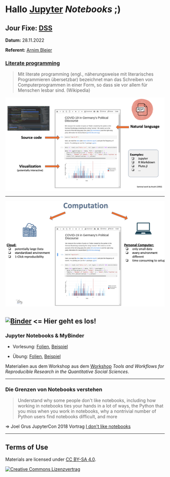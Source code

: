 # Hallo [Jupyter](https://jupyter.org) *Notebooks* ;)
## Jour Fixe: [DSS](https://www.gesis.org/en/institute/departments/data-services-for-the-social-sciences)

**Datum:** 28.11.2022

**Referent:** [Arnim Bleier](https://www.gesis.org/en/institute/staff/person/arnim.bleier)

### [Literate programming](https://de.wikipedia.org/wiki/Literate_programming)

> Mit literate programming (engl., näherungsweise mit literarisches Programmieren übersetzbar) bezeichnet man das Schreiben von Computerprogrammen in einer Form, so dass sie vor allem für Menschen lesbar sind. (Wikipedia)

![Notebooks](pics/notebooks.png)

---

![Computation](pics/computation.png)


[![Binder](https://notebooks.gesis.org/binder/badge.svg)](https://mybinder.org/v2/gh/arnim/HalloJupyterDSS/main)
<= Hier geht es los!
--- 

### Jupyter Notebooks & MyBinder

- Vorlesung: [Folien](https://raw.githubusercontent.com/jobreu/reproducible-research-gesis-2022/main/slides/Binder.pdf), [Beispiel](https://github.com/arnim/ggplot2Demo)

- Übung: [Folien](https://raw.githubusercontent.com/jobreu/reproducible-research-gesis-2022/main/exercises/Binder_exercise.pdf), [Beispiel](https://github.com/arnim/COVID-19_Binder)

Materialien aus dem Workshop aus dem [Workshop](https://github.com/jobreu/reproducible-research-gesis-2022) *Tools and Workflows for Reproducible Research in the Quantitative Social Sciences*.

---
### Die Grenzen von Notebooks verstehen

> Understand why some people don't like notebooks, including how working in notebooks ties your hands in a lot of ways, the Python that you miss when you work in notebooks, why a nontrivial number of Python users find notebooks difficult, and more

=> Joel Grus JupyterCon 2018 Vortrag [I don't like notebooks](https://conferences.oreilly.com/jupyter/jup-ny/public/schedule/detail/68282.html)

--- 
## Terms of Use

Materials are licensed under [CC BY-SA 4.0](http://creativecommons.org/licenses/by-sa/4.0/).


[![Creative Commons Lizenzvertrag](https://i.creativecommons.org/l/by-sa/4.0/88x31.png)](http://creativecommons.org/licenses/by-sa/4.0/)
